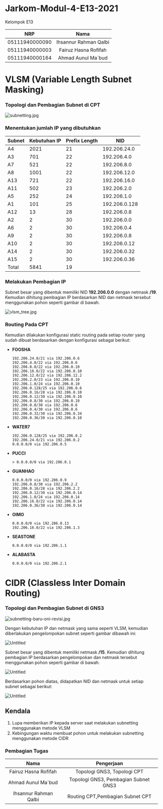 # Jarkom-Modul-4-E13-2021

Kelompok E13

|NRP           |Nama                   |
|:------------:|:---------------------:|
|05111940000090|Ihsannur Rahman Qalbi|
|05111940000003|Fairuz Hasna Rofifah|
|05111940000164|Ahmad Aunul Ma`bud|

# VLSM (**Variable Length Subnet Masking)**

### Topologi dan Pembagian Subnet di CPT

![subnetting.jpg](Jarkom-E13-Modul-4%20ddca130ac5de47ccb3fb3f7d35341588/subnetting.jpg)

### Menentukan jumlah IP yang dibutuhkan

| Subnet | Kebutuhan IP | Prefix Length | NID |
| --- | --- | --- | --- |
| A4 | 2021 | 21 | 192.206.24.0 |
| A3 | 701 | 22 | 192.206.4.0 |
| A7 | 521 | 22 | 192.206.8.0 |
| A8 | 1001 | 22 | 192.206.12.0 |
| A13 | 721 | 22 | 192.206.16.0 |
| A11 | 502 | 23 | 192.206.2.0 |
| A5 | 252 | 24 | 192.206.1.0 |
| A1 | 101 | 25 | 192.206.0.128 |
| A12 | 13 | 28 | 192.206.0.8 |
| A2 | 2 | 30 | 192.206.0.0 |
| A6 | 2 | 30 | 192.206.0.4 |
| A9 | 2 | 30 | 192.206.0.8 |
| A10 | 2 | 30 | 192.206.0.12 |
| A14 | 2 | 30 | 192.206.0.32 |
| A15 | 2 | 30 | 192.206.0.36 |
| Total | 5841 | 19 |  |

### Melakukan Pembagian IP

Subnet besar yang dibentuk memiliki NID **192.206.0.0** dengan netmask **/19**. Kemudian dihitung pembagian IP berdasarkan NID dan netmask tersebut menggunakan pohon seperti gambar di bawah.

![vlsm_tree.jpg](Jarkom-E13-Modul-4%20ddca130ac5de47ccb3fb3f7d35341588/vlsm_tree.jpg)

### Routing Pada CPT

Kemudian dilakukan konfigurasi static routing pada setiap router yang sudah dibuat berdasarkan dengan konfigurasi sebagai berikut:

- **FOOSHA**
    ```
    192.206.24.0/21 via 192.206.0.6
    192.206.4.0/22 via 192.206.0.6
    192.206.8.0/22 via 192.206.0.10
    192.206.16.0/22 via 192.206.0.10
    192.206.12.0/22 via 192.206.12.2
    192.206.2.0/23 via 192.206.0.10
    192.206.1.0/24 via 192.206.0.10
    192.206.0.128/25 via 192.206.0.6
    192.206.0.16/28 via 192.206.0.10
    192.206.0.12/30 via 192.206.0.10
    192.206.0.8/30 via 192.206.0.10
    192.206.0.0/30 via 192.206.0.6
    192.206.0.4/30 via 192.206.0.6
    192.206.0.32/30 via 192.206.0.34
    192.206.0.36/30 via 192.206.0.10
    
    ```
- **WATER7**
    ```
    192.206.0.128/25 via 192.206.0.2
    192.206.24.0/21 via 192.206.0.2
    0.0.0.0/0 via 192.206.0.5
    ```
- **PUCCI**
    ```
    > 0.0.0.0/0 via 192.206.0.1
    ```
- **GUANHAO**
    
    ```
    0.0.0.0/0 via 192.206.0.9
    192.206.0.8/30 via 192.206.2.2
    192.206.0.16/28 via 192.206.2.2
    192.206.0.12/30 via 192.206.0.14
    192.206.1.0/24 via 192.206.0.14
    192.206.16.0/22 via 192.206.0.14
    192.206.0.36/30 via 192.206.0.14
    ```
- **OIMO**
    ```
    0.0.0.0/0 via 192.206.0.13
    192.206.16.0/22 via 192.206.1.3
    ```
- **SEASTONE**
    ```
    0.0.0.0/0 via 192.206.1.1
    ```
- **ALABASTA**
    ```
    0.0.0.0/0 via 192.206.2.1
    ```

# CIDR (**Classless Inter Domain Routing)**

### Topologi dan Pembagian Subnet di GNS3

![subnetting-baru-oni-revisi.jpg](Jarkom-E13-Modul-4%20ddca130ac5de47ccb3fb3f7d35341588/subnetting-baru-oni-revisi.jpg)

Dengan kebutuhan IP dan netmask yang sama seperti VLSM, kemudian diberlakukan pengelompokan subnet seperti gambar dibawah ini:

![Untitled](Jarkom-E13-Modul-4%20ddca130ac5de47ccb3fb3f7d35341588/Untitled.png)

Subnet besar yang dibentuk memiliki netmask **/15**. Kemudian dihitung pembagian IP berdasarkan pengelompokan dan netmask tersebut menggunakan pohon seperti gambar di bawah.

![Untitled](Jarkom-E13-Modul-4%20ddca130ac5de47ccb3fb3f7d35341588/Untitled%201.png)

Berdasarkan pohon diatas, didapatkan NID dan netmask untuk setiap subnet sebagai berikut:

![Untitled](Jarkom-E13-Modul-4%20ddca130ac5de47ccb3fb3f7d35341588/Untitled3.png)

## Kendala

1. Lupa memberikan IP kepada server saat melakukan subnetting menggunakan metode VLSM
2. Kebingungan waktu membuat pohon untuk melakukan subnetting menggunakan metode CIDR


### Pembagian Tugas
|Nama|Pengerjaan|
|:------------:|:---------------------:|
|Fairuz Hasna Rofifah|Topologi GNS3, Topologi CPT|
|Ahmad Aunul Ma`bud|Topologi GNS3, Pembagian Subnet GNS3|
|Ihsannur Rahman Qalbi|Routing CPT,Pembagian Subnet CPT|
